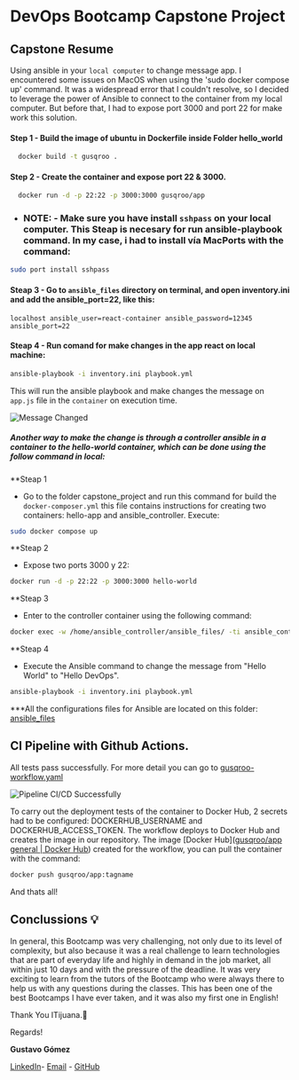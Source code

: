 # DevOps Bootcamp Capstone Project

## Capstone Resume 

 Using ansible in your `local computer` to change message app.
 I encountered some issues on MacOS when using the 'sudo docker compose up' command. It was a widespread error that I couldn't resolve, so I decided to leverage the power of Ansible to connect to the container from my local computer. But before that, I had to expose port 3000 and port 22 for make work this solution.

#### Step 1 - Build the image of ubuntu in Dockerfile inside Folder hello_world

```sh
  docker build -t gusqroo .
```
#### Step 2 - Create the container and expose port 22 & 3000.
```sh
  docker run -d -p 22:22 -p 3000:3000 gusqroo/app
```
 - ### NOTE: - Make sure you have install `sshpass` on your local computer. This Steap is necesary for run ansible-playbook command. In my case, i had to install vía **MacPorts** with the command:
 ```sh
sudo port install sshpass
```
#### Steap 3 - Go to  `ansible_files` directory on terminal, and open inventory.ini and add the ansible_port=22, like this:    
  ```[target1]
  localhost ansible_user=react-container ansible_password=12345 ansible_port=22
  ```
#### Steap 4 - Run comand for make changes in the app react on local machine:  

```sh
ansible-playbook -i inventory.ini playbook.yml
```
This will run the ansible playbook and make changes the message on `app.js` file in the `container` on execution time.

![Message Changed](https://i.ibb.co/JQMqHVY/Captura-de-Pantalla-2023-04-13-a-la-s-19-11-33.png)

##### Another way to make the change is through a controller ansible in a container to the hello-world container, which can be done using the follow command in local:
**Steap 1
- Go to the folder capstone_project and run this command for build the `docker-composer.yml` this file contains instructions for creating two containers: hello-app and ansible_controller. Execute:
```sh
sudo docker compose up
```
**Steap 2
- Expose two ports 3000 y 22:
```sh
docker run -d -p 22:22 -p 3000:3000 hello-world
```
**Steap 3
- Enter to the controller container using the following command:
```sh
docker exec -w /home/ansible_controller/ansible_files/ -ti ansible_controller bash
```
**Steap 4
- Execute the Ansible command to change the message from "Hello World" to "Hello DevOps".
```sh
ansible-playbook -i inventory.ini playbook.yml
```
***All the configurations files for Ansible are located on this folder: 
[ansible_files](https://github.com/gusqroo/DevOps/tree/gusqroo/capstone_project/ansible/ansible_files)

## CI Pipeline with Github Actions.

All tests pass successfully. For more detail you can go to [gusqroo-workflow.yaml](https://github.com/gusqroo/DevOps/blob/gusqroo/.github/workflows/gusqroo-workflow.yaml "gusqroo-workflow.yaml")

![Pipeline CI/CD Successfully](https://i.ibb.co/9NfrzgK/Test-Deploy.png)

To carry out the deployment tests of the container to Docker Hub, 2 secrets had to be configured: DOCKERHUB_USERNAME and DOCKERHUB_ACCESS_TOKEN. 
The workflow deploys to Docker Hub and creates the image in our repository.
The image [Docker Hub]([gusqroo/app general | Docker Hub](https://hub.docker.com/repository/docker/gusqroo/app/general)) created for the workflow, you can pull the container with the command: 
```sh
docker push gusqroo/app:tagname
```

And thats all!

## Conclussions 💡

In general, this Bootcamp was very challenging, not only due to its level of complexity, but also because it was a real challenge to learn technologies that are part of everyday life and highly in demand in the job market, all within just 10 days and with the pressure of the deadline. It was very exciting to learn from the tutors of the Bootcamp who were always there to help us with any questions during the classes.  This has been one of the best Bootcamps I have ever taken, and it was also my first one in English!

Thank You ITijuana.🤘

Regards!

**Gustavo Gómez** 

[LinkedIn](https://www.linkedin.com/in/gusqroo/)- [Email](mailto:gusqroo@gmail.com) - [GitHub](https://github.com/gusqroo) 
